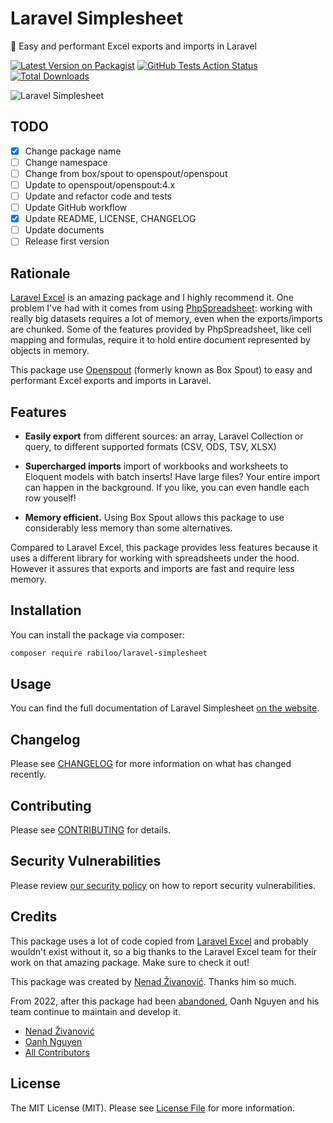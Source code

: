 # Laravel Simplesheet

🚀 Easy and performant Excel exports and imports in Laravel

[![Latest Version on Packagist](https://img.shields.io/packagist/v/rabiloo/laravel-simplesheet.svg)](https://packagist.org/packages/rabiloo/laravel-simplesheet)
[![GitHub Tests Action Status](https://img.shields.io/github/workflow/status/rabiloo/laravel-simplesheet/Tests?label=tests)](https://github.com/rabiloo/laravel-simplesheet/actions?query=workflow%3ATests+branch%3Amaster)
[![Total Downloads](https://img.shields.io/packagist/dt/rabiloo/laravel-simplesheet.svg)](https://packagist.org/packages/rabiloo/laravel-simplesheet)

![Laravel Simplesheet](https://banners.beyondco.de/Laravel%20Simplesheet.png?theme=light&packageManager=composer+require&packageName=rabiloo%2Flaravel-simplesheet&pattern=brickWall&style=style_1&description=Easy+and+performant+Excel+exports+and+imports+in+Laravel&md=1&showWatermark=0&fontSize=100px&images=view-grid)


## TODO

- [x] Change package name
- [ ] Change namespace
- [ ] Change from box/spout to openspout/openspout
- [ ] Update to openspout/openspout:4.x
- [ ] Update and refactor code and tests
- [ ] Update GitHub workflow
- [x] Update README, LICENSE, CHANGELOG
- [ ] Update documents
- [ ] Release first version

## Rationale

[Laravel Excel](https://laravel-excel.com) is an amazing package and I highly recommend it. One problem I've had with it comes from using [PhpSpreadsheet](https://phpspreadsheet.readthedocs.io/): working with really big datasets requires a lot of memory, even when the exports/imports are chunked. Some of the features provided by PhpSpreadsheet, like cell mapping and formulas, require it to hold entire document represented by objects in memory.

This package use [Openspout](https://github.com/openspout/openspout) (formerly known as Box Spout) to easy and performant Excel exports and imports in Laravel.

## Features

- **Easily export** from different sources: an array, Laravel Collection or query, to different supported formats (CSV, ODS, TSV, XLSX)

- **Supercharged imports** import of workbooks and worksheets to Eloquent models with batch inserts! Have large files? Your entire import can happen in the background. If you like, you can even handle each row youself!

- **Memory efficient.** Using Box Spout allows this package to use considerably less memory than some alternatives.

Compared to Laravel Excel, this package provides less features because it uses a different library for working with spreadsheets under the hood. However it assures that exports and imports are fast and require less memory.

## Installation

You can install the package via composer:

```bash
composer require rabiloo/laravel-simplesheet
```

## Usage

You can find the full documentation of Laravel Simplesheet [on the website](https://rabiloo.github.io/laravel-simplesheet).


## Changelog

Please see [CHANGELOG](CHANGELOG.md) for more information on what has changed recently.

## Contributing

Please see [CONTRIBUTING](.github/CONTRIBUTING.md) for details.

## Security Vulnerabilities

Please review [our security policy](../../security/policy) on how to report security vulnerabilities.

## Credits

This package uses a lot of code copied from [Laravel Excel](https://laravel-excel.com) and probably wouldn't exist without it, so a big thanks to the Laravel Excel team for their work on that amazing package. Make sure to check it out!

This package was created by [Nenad Živanović](https://github.com/nikazooz). Thanks him so much.

From 2022, after this package had been [abandoned](https://github.com/nikazooz/laravel-simplesheet/commit/83f4f15452ca71ef00cbbe73b731c526d4bcaafd), Oanh Nguyen and his team continue to maintain and develop it.  

- [Nenad Živanović](https://github.com/nikazooz)
- [Oanh Nguyen](https://github.com/oanhnn)
- [All Contributors](../../contributors)

## License

The MIT License (MIT). Please see [License File](LICENSE) for more information.
